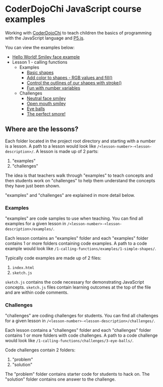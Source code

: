 # CoderDojoChi JavaScript course examples

Working with [CoderDojoChi](http://coderdojochi.org/) to teach children the basics of programming with the JavaScript language and [P5.js](http://p5js.org/).

You can view the examples below:

* [Hello World! Smiley face example](http://benjiallen.github.io/coderdojochi-js/hello-world/)
* Lesson 1 - calling functions
    - Examples
        + [Basic shapes](http://benjiallen.github.io/coderdojochi-js/1-calling-functions/examples/1-simple-shapes/index.html)
        + [Add color to shapes - RGB values and fill()](http://benjiallen.github.io/coderdojochi-js/1-calling-functions/examples/2-fill-color/index.html)
        + [Control the outlines of our shapes with stroke()](http://benjiallen.github.io/coderdojochi-js/1-calling-functions/examples/3-stroke/index.html)
        + [Fun with number variables](http://benjiallen.github.io/coderdojochi-js/2-variables-numbers/examples/1-repeating-values/index.html)
    - Challenges
        + [Neutral face smiley](http://benjiallen.github.io/coderdojochi-js/1-calling-functions/challenges/1-neutral-smiley/solution/index.html)
        + [Open mouth smiley](http://benjiallen.github.io/coderdojochi-js/1-calling-functions/challenges/2-open-mouth-smiley/solution/index.html)
        + [Eye balls](http://benjiallen.github.io/coderdojochi-js/1-calling-functions/challenges/3-eye-balls/solution/index.html)
        + [The perfect smore!](http://benjiallen.github.io/coderdojochi-js/1-calling-functions/challenges/4-smores/solution/index.html)

## Where are the lessons?

Each folder located in the project root directory and starting with a number is a lesson. A path to a lesson would look like `/<lesson-number>-<lesson-description>/`. A lesson is made up of 2 parts:

1. "examples"
2. "challenges"

The idea is that teachers walk through "examples" to teach concepts and then students work on "challenges" to help them understand the concepts they have just been shown.

"examples" and "challenges" are explained in more detail below.

### Examples

"examples" are code samples to use when teaching. You can find all examples for a given lesson in `/<lesson-number>-<lesson-description>/examples/`.

Each lesson contains an "examples" folder and each "examples" folder contains 1 or more folders containing code examples. A path to a code example would look like `/1-calling-functions/examples/1-simple-shapes/`.

Typically code examples are made up of 2 files:

1. `index.html`
2. `sketch.js`

`sketch.js` contains the code necessary for demonstrating JavaScript concepts. `sketch.js` files contain learning outcomes at the top of the file and are within code comments.

### Challenges

"challenges" are coding challenges for students. You can find all challenges for a given lesson in `/<lesson-number>-<lesson-description>/challenges/`.

Each lesson contains a "challenges" folder and each "challenges" folder contains 1 or more folders with code challenges. A path to a code challenge would look like `/1-calling-functions/challenges/3-eye-balls/`.

Code challenges contain 2 folders:

1. "problem"
2. "solution"

The "problem" folder contains starter code for students to hack on. The "solution" folder contains one answer to the challenge.
